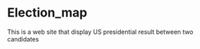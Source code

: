 # Election_map
<p>This is a web site that display US presidential result between two candidates</p>
